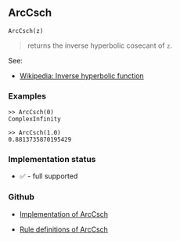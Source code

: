 ## ArcCsch

```
ArcCsch(z)
```

> returns the inverse hyperbolic cosecant of `z`.

See:
* [Wikipedia: Inverse hyperbolic function](https://en.wikipedia.org/wiki/Inverse_hyperbolic_function)

### Examples

``` 
>> ArcCsch(0)    
ComplexInfinity 
  
>> ArcCsch(1.0)    
0.8813735870195429
```






### Implementation status

* &#x2705; - full supported

### Github

* [Implementation of ArcCsch](https://github.com/axkr/symja_android_library/blob/master/symja_android_library/matheclipse-core/src/main/java/org/matheclipse/core/builtin/ExpTrigsFunctions.java#L595) 

* [Rule definitions of ArcCsch](https://github.com/axkr/symja_android_library/blob/master/symja_android_library/rules/ArcCschRules.m) 
